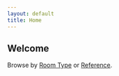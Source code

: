 ```yaml
---
layout: default
title: Home
---
```


<h2>Welcome</h2>
<p>Browse by <a href="rooms/">Room Type</a> or <a href="references/">Reference</a>.</p>
